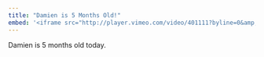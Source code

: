 ```yaml
---
title: "Damien is 5 Months Old!"
embed: '<iframe src="http://player.vimeo.com/video/401111?byline=0&amp;portrait=0&amp;badge=0" width="500" height="375" frameborder="0" webkitAllowFullScreen mozallowfullscreen allowFullScreen></iframe>'
---
```

<p>Damien is 5 months old today.</p>
